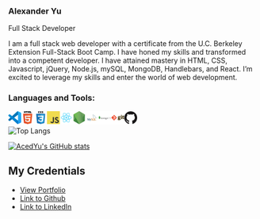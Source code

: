 ### Alexander Yu
Full Stack Developer

I am a full stack web developer with a certificate from the U.C. Berkeley Extension Full-Stack Boot Camp. I have honed my skills and transformed into a competent developer. I have attained mastery in HTML, CSS, Javascript, jQuery, Node.js, mySQL, MongoDB, Handlebars, and React. I’m excited to leverage my skills and enter the world of web development. 

### Languages and Tools:
[<img align="left" alt="Visual Studio Code" width="26px" src="https://raw.githubusercontent.com/github/explore/80688e429a7d4ef2fca1e82350fe8e3517d3494d/topics/visual-studio-code/visual-studio-code.png" />](https://visualstudio.microsoft.com/)
[<img align="left" alt="HTML5" width="26px" src="https://raw.githubusercontent.com/github/explore/80688e429a7d4ef2fca1e82350fe8e3517d3494d/topics/html/html.png" />](https://developer.mozilla.org/en-US/docs/Web/HTML)
[<img align="left" alt="CSS3" width="26px" src="https://raw.githubusercontent.com/github/explore/80688e429a7d4ef2fca1e82350fe8e3517d3494d/topics/css/css.png" />](https://developer.mozilla.org/en-US/docs/Web/CSS)
[<img align="left" alt="JavaScript" width="26px" src="https://raw.githubusercontent.com/github/explore/80688e429a7d4ef2fca1e82350fe8e3517d3494d/topics/javascript/javascript.png" />](https://developer.mozilla.org/en-US/docs/Web/JavaScript)
[<img align="left" alt="React" width="26px" src="https://raw.githubusercontent.com/github/explore/80688e429a7d4ef2fca1e82350fe8e3517d3494d/topics/react/react.png" />](https://reactjs.org/)
[<img align="left" alt="Node.js" width="26px" src="https://raw.githubusercontent.com/github/explore/80688e429a7d4ef2fca1e82350fe8e3517d3494d/topics/nodejs/nodejs.png" />](https://nodejs.org/en/)
[<img align="left" alt="MySQL" width="26px" src="https://raw.githubusercontent.com/github/explore/80688e429a7d4ef2fca1e82350fe8e3517d3494d/topics/mysql/mysql.png" />](https://www.mysql.com/)
[<img align="left" alt="MongoDB" width="26px" src="https://raw.githubusercontent.com/github/explore/80688e429a7d4ef2fca1e82350fe8e3517d3494d/topics/mongodb/mongodb.png" />](https://www.mongodb.com/cloud/atlas/lp/try2?utm_source=google&utm_campaign=gs_americas_footprint_search_core_brand_atlas_desktop&utm_term=mongodb&utm_medium=cpc_paid_search&utm_ad=e&utm_ad_campaign_id=14182626375_rlsa&gclid=CjwKCAjwgb6IBhAREiwAgMYKRubrG-z5GmDD3GMIEnQBValuI5b-7Q44BEyXcnaVp-VeTKG-g-0fyBoCQ4QQAvD_BwE)
[<img align="left" alt="Git" width="26px" src="https://raw.githubusercontent.com/github/explore/80688e429a7d4ef2fca1e82350fe8e3517d3494d/topics/git/git.png" />](https://git-scm.com/)
[<img align="left" alt="GitHub" width="26px" src="https://raw.githubusercontent.com/github/explore/78df643247d429f6cc873026c0622819ad797942/topics/github/github.png" />](https://github.com/)
<br/>

![Top Langs](https://github-readme-stats.vercel.app/api/top-langs/?username=AcedYu&layout=compact)

[![AcedYu's GitHub stats](https://github-readme-stats.vercel.app/api?username=AcedYu)](https://github.com/AcedYu/github-readme-stats)


## My Credentials

* [View Portfolio](https://acedyu.github.io/Alex-Yu-Portfolio)
* [Link to Github](https://github.com/AcedYu)
* [Link to LinkedIn](https://www.linkedin.com/in/alex-yu-3712811b9/)
